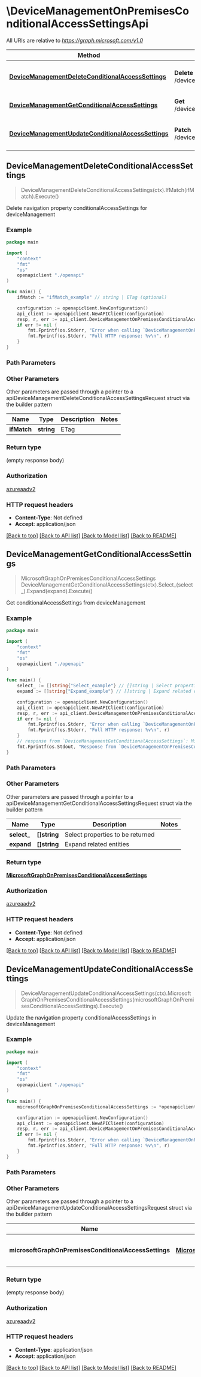# \DeviceManagementOnPremisesConditionalAccessSettingsApi

All URIs are relative to *https://graph.microsoft.com/v1.0*

Method | HTTP request | Description
------------- | ------------- | -------------
[**DeviceManagementDeleteConditionalAccessSettings**](DeviceManagementOnPremisesConditionalAccessSettingsApi.md#DeviceManagementDeleteConditionalAccessSettings) | **Delete** /deviceManagement/conditionalAccessSettings | Delete navigation property conditionalAccessSettings for deviceManagement
[**DeviceManagementGetConditionalAccessSettings**](DeviceManagementOnPremisesConditionalAccessSettingsApi.md#DeviceManagementGetConditionalAccessSettings) | **Get** /deviceManagement/conditionalAccessSettings | Get conditionalAccessSettings from deviceManagement
[**DeviceManagementUpdateConditionalAccessSettings**](DeviceManagementOnPremisesConditionalAccessSettingsApi.md#DeviceManagementUpdateConditionalAccessSettings) | **Patch** /deviceManagement/conditionalAccessSettings | Update the navigation property conditionalAccessSettings in deviceManagement



## DeviceManagementDeleteConditionalAccessSettings

> DeviceManagementDeleteConditionalAccessSettings(ctx).IfMatch(ifMatch).Execute()

Delete navigation property conditionalAccessSettings for deviceManagement



### Example

```go
package main

import (
    "context"
    "fmt"
    "os"
    openapiclient "./openapi"
)

func main() {
    ifMatch := "ifMatch_example" // string | ETag (optional)

    configuration := openapiclient.NewConfiguration()
    api_client := openapiclient.NewAPIClient(configuration)
    resp, r, err := api_client.DeviceManagementOnPremisesConditionalAccessSettingsApi.DeviceManagementDeleteConditionalAccessSettings(context.Background()).IfMatch(ifMatch).Execute()
    if err != nil {
        fmt.Fprintf(os.Stderr, "Error when calling `DeviceManagementOnPremisesConditionalAccessSettingsApi.DeviceManagementDeleteConditionalAccessSettings``: %v\n", err)
        fmt.Fprintf(os.Stderr, "Full HTTP response: %v\n", r)
    }
}
```

### Path Parameters



### Other Parameters

Other parameters are passed through a pointer to a apiDeviceManagementDeleteConditionalAccessSettingsRequest struct via the builder pattern


Name | Type | Description  | Notes
------------- | ------------- | ------------- | -------------
 **ifMatch** | **string** | ETag | 

### Return type

 (empty response body)

### Authorization

[azureaadv2](../README.md#azureaadv2)

### HTTP request headers

- **Content-Type**: Not defined
- **Accept**: application/json

[[Back to top]](#) [[Back to API list]](../README.md#documentation-for-api-endpoints)
[[Back to Model list]](../README.md#documentation-for-models)
[[Back to README]](../README.md)


## DeviceManagementGetConditionalAccessSettings

> MicrosoftGraphOnPremisesConditionalAccessSettings DeviceManagementGetConditionalAccessSettings(ctx).Select_(select_).Expand(expand).Execute()

Get conditionalAccessSettings from deviceManagement



### Example

```go
package main

import (
    "context"
    "fmt"
    "os"
    openapiclient "./openapi"
)

func main() {
    select_ := []string{"Select_example"} // []string | Select properties to be returned (optional)
    expand := []string{"Expand_example"} // []string | Expand related entities (optional)

    configuration := openapiclient.NewConfiguration()
    api_client := openapiclient.NewAPIClient(configuration)
    resp, r, err := api_client.DeviceManagementOnPremisesConditionalAccessSettingsApi.DeviceManagementGetConditionalAccessSettings(context.Background()).Select_(select_).Expand(expand).Execute()
    if err != nil {
        fmt.Fprintf(os.Stderr, "Error when calling `DeviceManagementOnPremisesConditionalAccessSettingsApi.DeviceManagementGetConditionalAccessSettings``: %v\n", err)
        fmt.Fprintf(os.Stderr, "Full HTTP response: %v\n", r)
    }
    // response from `DeviceManagementGetConditionalAccessSettings`: MicrosoftGraphOnPremisesConditionalAccessSettings
    fmt.Fprintf(os.Stdout, "Response from `DeviceManagementOnPremisesConditionalAccessSettingsApi.DeviceManagementGetConditionalAccessSettings`: %v\n", resp)
}
```

### Path Parameters



### Other Parameters

Other parameters are passed through a pointer to a apiDeviceManagementGetConditionalAccessSettingsRequest struct via the builder pattern


Name | Type | Description  | Notes
------------- | ------------- | ------------- | -------------
 **select_** | **[]string** | Select properties to be returned | 
 **expand** | **[]string** | Expand related entities | 

### Return type

[**MicrosoftGraphOnPremisesConditionalAccessSettings**](MicrosoftGraphOnPremisesConditionalAccessSettings.md)

### Authorization

[azureaadv2](../README.md#azureaadv2)

### HTTP request headers

- **Content-Type**: Not defined
- **Accept**: application/json

[[Back to top]](#) [[Back to API list]](../README.md#documentation-for-api-endpoints)
[[Back to Model list]](../README.md#documentation-for-models)
[[Back to README]](../README.md)


## DeviceManagementUpdateConditionalAccessSettings

> DeviceManagementUpdateConditionalAccessSettings(ctx).MicrosoftGraphOnPremisesConditionalAccessSettings(microsoftGraphOnPremisesConditionalAccessSettings).Execute()

Update the navigation property conditionalAccessSettings in deviceManagement



### Example

```go
package main

import (
    "context"
    "fmt"
    "os"
    openapiclient "./openapi"
)

func main() {
    microsoftGraphOnPremisesConditionalAccessSettings := *openapiclient.NewMicrosoftGraphOnPremisesConditionalAccessSettings() // MicrosoftGraphOnPremisesConditionalAccessSettings | New navigation property values

    configuration := openapiclient.NewConfiguration()
    api_client := openapiclient.NewAPIClient(configuration)
    resp, r, err := api_client.DeviceManagementOnPremisesConditionalAccessSettingsApi.DeviceManagementUpdateConditionalAccessSettings(context.Background()).MicrosoftGraphOnPremisesConditionalAccessSettings(microsoftGraphOnPremisesConditionalAccessSettings).Execute()
    if err != nil {
        fmt.Fprintf(os.Stderr, "Error when calling `DeviceManagementOnPremisesConditionalAccessSettingsApi.DeviceManagementUpdateConditionalAccessSettings``: %v\n", err)
        fmt.Fprintf(os.Stderr, "Full HTTP response: %v\n", r)
    }
}
```

### Path Parameters



### Other Parameters

Other parameters are passed through a pointer to a apiDeviceManagementUpdateConditionalAccessSettingsRequest struct via the builder pattern


Name | Type | Description  | Notes
------------- | ------------- | ------------- | -------------
 **microsoftGraphOnPremisesConditionalAccessSettings** | [**MicrosoftGraphOnPremisesConditionalAccessSettings**](MicrosoftGraphOnPremisesConditionalAccessSettings.md) | New navigation property values | 

### Return type

 (empty response body)

### Authorization

[azureaadv2](../README.md#azureaadv2)

### HTTP request headers

- **Content-Type**: application/json
- **Accept**: application/json

[[Back to top]](#) [[Back to API list]](../README.md#documentation-for-api-endpoints)
[[Back to Model list]](../README.md#documentation-for-models)
[[Back to README]](../README.md)


